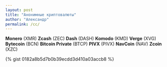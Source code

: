 ```yaml
---
layout: post
title: "Анонимные криптовалюты"
author: "Александр"
permalink: /cc/
---
```


**Monero** (XMR)
**Zcash** (ZEC)
**Dash** (DASH)
**Komodo** (KMD)
**Verge** (XVG)
**Bytecoin** (BCN)
**Bitcoin Private** (BTCP)
**PIVX** (PIVX)
**NavCoin** (NAV)
**Zcoin** (XZC)

{% gist 0182a8b5d7b0b39ecdd3d410a03accb8 %}

<script src="https://gist.github.com/ivlev/0182a8b5d7b0b39ecdd3d410a03accb8.js"></script>

<script src="https://gist.github.com/ivlev/6324258bc3b010e663c5a23b566a71bb.js"></script>

<script>
console.log("This is a string in the console.");
</script>

<script>
var time = new Date();
console.log(time.getHours() + ":" + time.getMinutes() + ":" + time.getSeconds());
</script>

